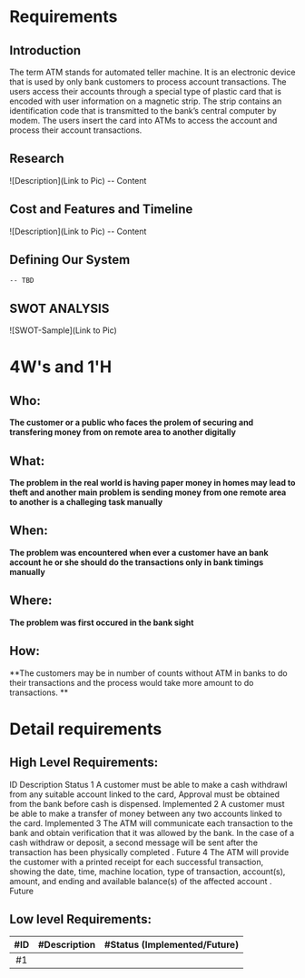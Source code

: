 # Requirements
## Introduction
The term ATM stands for automated teller machine. It is an electronic device that is used by only bank customers to process account transactions. The users access their accounts through a special type of plastic card that is encoded with user information on a magnetic strip. The strip contains an identification code that is transmitted to the bank’s central computer by modem. The users insert the card into ATMs to access the account and process their account transactions.

## Research
![Description](Link to Pic)
-- Content 
## Cost and Features and Timeline
![Description](Link to Pic)
-- Content 
## Defining Our System
    -- TBD
## SWOT ANALYSIS
![SWOT-Sample](Link to Pic)

# 4W&#39;s and 1&#39;H

## Who:

**The customer or a public who faces the prolem of securing and transfering money from on remote area to another digitally**

## What:

**The problem in the real world is having paper money in homes may lead to theft and another main problem is sending money from one remote area to another is a challeging task manually**

## When:

**The problem was encountered when ever a customer have an bank account he or she should do the transactions only in bank timings manually**

## Where:

**The problem was first occured in the bank sight**

## How:

**The customers may be in number of counts without ATM in banks to do their transactions and the process would take more amount to do transactions. **

# Detail requirements
## High Level Requirements:
ID	Description	Status
1	A customer must be able to make a cash withdrawl from any suitable account linked to the card, Approval must be obtained from the bank before cash is dispensed.
	Implemented
2	A customer must be able to make a transfer of money between any two accounts linked to the card.
	Implemented
3	The ATM will communicate each transaction to the bank and obtain verification that it was allowed by the bank. In the case of a cash withdraw or deposit, a second message will be sent after the transaction has been physically completed .	Future
4	The ATM will provide the customer with a printed receipt for each successful transaction, showing the date, time, machine location, type of transaction, account(s), amount, and ending and available balance(s) of the affected account .	Future




##  Low level Requirements:
|#ID | #Description | #Status (Implemented/Future)|
|:--:|:------------:|:---------------------------:|
|#1  |
